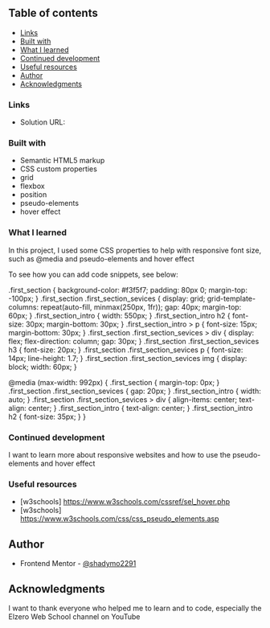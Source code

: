 ## Table of contents

- [Links](#links)
- [Built with](#built-with)
- [What I learned](#what-i-learned)
- [Continued development](#continued-development)
- [Useful resources](#useful-resources)
- [Author](#author)
- [Acknowledgments](#acknowledgments)

### Links

- Solution URL:

### Built with

- Semantic HTML5 markup
- CSS custom properties
- grid
- flexbox
- position
- pseudo-elements
- hover effect

### What I learned

In this project, I used some CSS properties to help with responsive font size, such as @media
and pseudo-elements and hover effect

To see how you can add code snippets, see below:

.first_section {
background-color: #f3f5f7;
padding: 80px 0;
margin-top: -100px;
}
.first_section .first_section_sevices {
display: grid;
grid-template-columns: repeat(auto-fill, minmax(250px, 1fr));
gap: 40px;
margin-top: 60px;
}
.first_section_intro {
width: 550px;
}
.first_section_intro h2 {
font-size: 30px;
margin-bottom: 30px;
}
.first_section_intro > p {
font-size: 15px;
margin-bottom: 30px;
}
.first_section .first_section_sevices > div {
display: flex;
flex-direction: column;
gap: 30px;
}
.first_section .first_section_sevices h3 {
font-size: 20px;
}
.first_section .first_section_sevices p {
font-size: 14px;
line-height: 1.7;
}
.first_section .first_section_sevices img {
display: block;
width: 60px;
}

@media (max-width: 992px) {
.first_section {
margin-top: 0px;
}
.first_section .first_section_sevices {
gap: 20px;
}
.first_section_intro {
width: auto;
}
.first_section .first_section_sevices > div {
align-items: center;
text-align: center;
}
.first_section_intro {
text-align: center;
}
.first_section_intro h2 {
font-size: 35px;
}
}

### Continued development

I want to learn more about responsive websites and how to use the pseudo-elements and hover effect

### Useful resources

- [w3schools] https://www.w3schools.com/cssref/sel_hover.php
- [w3schools] https://www.w3schools.com/css/css_pseudo_elements.asp

## Author

- Frontend Mentor - [@shadymo2291](https://www.frontendmentor.io/profile/shadymo2291)

## Acknowledgments

I want to thank everyone who helped me to learn and to code, especially the Elzero Web School channel on YouTube
